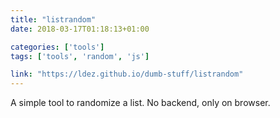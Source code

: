 ```yaml
---
title: "listrandom"
date: 2018-03-17T01:18:13+01:00

categories: ['tools']
tags: ['tools', 'random', 'js']

link: "https://ldez.github.io/dumb-stuff/listrandom"
---
```

A simple tool to randomize a list. No backend, only on browser.
<!--more-->

